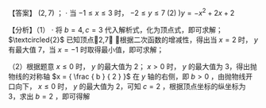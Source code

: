 【答案】 $\left( 2 , 7 \right)$ ； $\cdot$ 当 $- 1 \leq x \leq 3$ 时， $- 2 \leqslant y \leqslant 7$ (2) $) y = - x ^ { 2 } + 2 x + 2$

【分析】（1） $\cdot$ 将 $b = 4 , c = 3$ 代入解析式，化为顶点式，即可求解；  
$\textcircled{2}$ 已知顶点2,7 ，根据二次函数的增减性，得出当 $x = 2$ 时， $y$ 有最大值 7，当 $x { = } - 1$ 时取得最小值，即可求解；

（2）根据题意 $x \leq 0$ 时， $y$ 的最大值为 2； $x > 0$ 时， $y$ 的最大值为 3，得出抛物线的对称轴 $x = { \frac { b } { 2 } }$ 在 $y$ 轴的右侧，即 $b > 0$ ，由抛物线开口向下， $x \le 0$ 时， $y$ 的最大值为 2，可知 $c = 2$ ，根据顶点坐标的纵坐标为 3，求出 $b = 2$ ，即可得解
